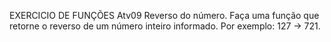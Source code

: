 EXERCICIO DE FUNÇÕES
Atv09 Reverso do número. Faça uma função que retorne o reverso de um número inteiro informado. Por exemplo: 127 -> 721.
